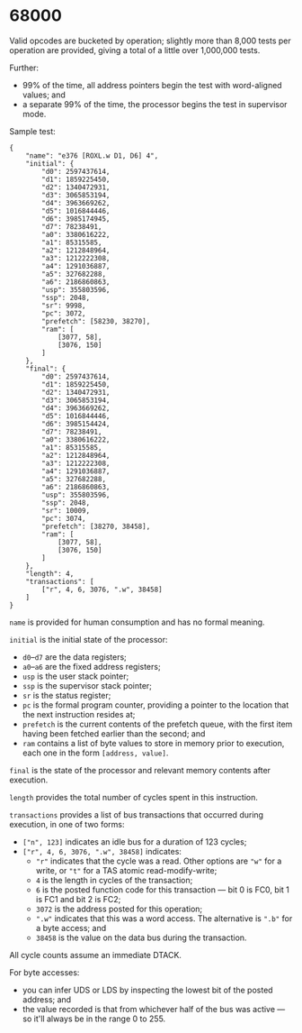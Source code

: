 # 68000

Valid opcodes are bucketed by operation; slightly more than 8,000 tests per operation are provided, giving a total of a little over 1,000,000 tests.

Further:
* 99% of the time, all address pointers begin the test with word-aligned values; and
* a separate 99% of the time, the processor begins the test in supervisor mode.

Sample test:

	{
		"name": "e376 [ROXL.w D1, D6] 4",
		"initial": {
			"d0": 2597437614,
			"d1": 1859225450,
			"d2": 1340472931,
			"d3": 3065853194,
			"d4": 3963669262,
			"d5": 1016844446,
			"d6": 3985174945,
			"d7": 78238491,
			"a0": 3380616222,
			"a1": 85315585,
			"a2": 1212848964,
			"a3": 1212222308,
			"a4": 1291036887,
			"a5": 327682288,
			"a6": 2186860863,
			"usp": 355803596,
			"ssp": 2048,
			"sr": 9998,
			"pc": 3072,
			"prefetch": [58230, 38270],
			"ram": [
				[3077, 58],
				[3076, 150]
			]
		},
		"final": {
			"d0": 2597437614,
			"d1": 1859225450,
			"d2": 1340472931,
			"d3": 3065853194,
			"d4": 3963669262,
			"d5": 1016844446,
			"d6": 3985154424,
			"d7": 78238491,
			"a0": 3380616222,
			"a1": 85315585,
			"a2": 1212848964,
			"a3": 1212222308,
			"a4": 1291036887,
			"a5": 327682288,
			"a6": 2186860863,
			"usp": 355803596,
			"ssp": 2048,
			"sr": 10009,
			"pc": 3074,
			"prefetch": [38270, 38458],
			"ram": [
				[3077, 58],
				[3076, 150]
			]
		},
		"length": 4,
		"transactions": [
			["r", 4, 6, 3076, ".w", 38458]
		]
	}

`name` is provided for human consumption and has no formal meaning.

`initial` is the initial state of the processor:
* `d0`–`d7` are the data registers;
* `a0`–`a6` are the fixed address registers;
* `usp` is the user stack pointer;
* `ssp` is the supervisor stack pointer;
* `sr` is the status register;
* `pc` is the formal program counter, providing a pointer to the location that the next instruction resides at;
* `prefetch` is the current contents of the prefetch queue, with the first item having been fetched earlier than the second; and
* `ram` contains a list of byte values to store in memory prior to execution, each one in the form `[address, value]`.

`final` is the state of the processor and relevant memory contents after execution.

`length` provides the total number of cycles spent in this instruction.

`transactions` provides a list of bus transactions that occurred during execution, in one of two forms:
* `["n", 123]` indicates an idle bus for a duration of 123 cycles;
* `["r", 4, 6, 3076, ".w", 38458]` indicates:
  * `"r"` indicates that the cycle was a read. Other options are `"w"` for a write, or `"t"` for a TAS atomic read-modify-write;
  * `4` is the length in cycles of the transaction;
  * `6` is the posted function code for this transaction — bit 0 is FC0, bit 1 is FC1 and bit 2 is FC2;
  * `3072` is the address posted for this operation;
  * `".w"` indicates that this was a word access. The alternative is `".b"` for a byte access; and
  * `38458` is the value on the data bus during the transaction.

All cycle counts assume an immediate DTACK.
	
For byte accesses:
* you can infer UDS or LDS by inspecting the lowest bit of the posted address; and
* the value recorded is that from whichever half of the bus was active — so it'll always be in the range 0 to 255.